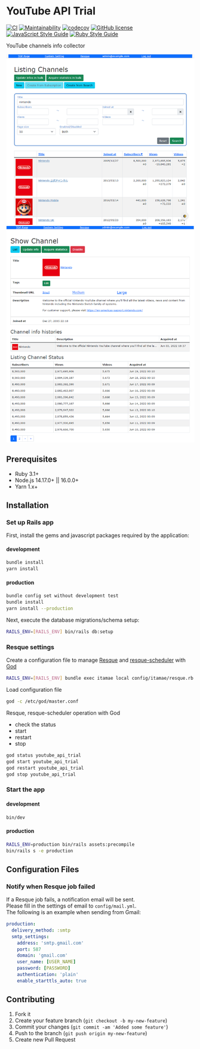 # YouTube API Trial

[![CI](https://github.com/mishina2228/youtube-api-trial/workflows/ci/badge.svg)](https://github.com/mishina2228/youtube-api-trial/actions)
[![Maintainability](https://api.codeclimate.com/v1/badges/b80a05b702d4a8ee5b13/maintainability)](https://codeclimate.com/github/mishina2228/youtube-api-trial/maintainability)
[![codecov](https://codecov.io/gh/mishina2228/youtube-api-trial/branch/master/graph/badge.svg)](https://codecov.io/gh/mishina2228/youtube-api-trial)
[![GitHub license](https://img.shields.io/github/license/mishina2228/youtube-api-trial)](https://github.com/mishina2228/youtube-api-trial/blob/master/LICENSE)
[![JavaScript Style Guide](https://img.shields.io/badge/code_style-standard-brightgreen.svg)](https://standardjs.com)
[![Ruby Style Guide](https://img.shields.io/badge/code_style-rubocop-brightgreen.svg)](https://github.com/rubocop/rubocop)

YouTube channels info collector

![List](docs/list.png)
![Show](docs/show.png)

## Prerequisites

- Ruby 3.1+
- Node.js 14.17.0+ || 16.0.0+
- Yarn 1.x+

## Installation

### Set up Rails app

First, install the gems and javascript packages required by the application:

#### development

```sh
bundle install
yarn install
```

#### production

```sh
bundle config set without development test
bundle install
yarn install --production
```

Next, execute the database migrations/schema setup:

```sh
RAILS_ENV=[RAILS_ENV] bin/rails db:setup
```

### Resque settings

Create a configuration file to manage [Resque](https://github.com/resque/resque)
and [resque-scheduler](https://github.com/resque/resque-scheduler)
with [God](http://godrb.com/)

```sh
RAILS_ENV=[RAILS_ENV] bundle exec itamae local config/itamae/resque.rb
```

Load configuration file

```sh
god -c /etc/god/master.conf
```

Resque, resque-scheduler operation with God

- check the status
- start
- restart
- stop

```sh
god status youtube_api_trial
god start youtube_api_trial
god restart youtube_api_trial
god stop youtube_api_trial
```

### Start the app

#### development

```sh
bin/dev
```

#### production

```sh
RAILS_ENV=production bin/rails assets:precompile
bin/rails s -e production
```

## Configuration Files

### Notify when Resque job failed

If a Resque job fails, a notification email will be sent.  
Please fill in the settings of email to `config/mail.yml`.  
The following is an example when sending from Gmail:

```yml
production:
  delivery_method: :smtp
  smtp_settings:
    address: 'smtp.gmail.com'
    port: 587
    domain: 'gmail.com'
    user_name: [USER_NAME]
    password: [PASSWORD]
    authentication: 'plain'
    enable_starttls_auto: true
```

## Contributing

1. Fork it
2. Create your feature branch (`git checkout -b my-new-feature`)
3. Commit your changes (`git commit -am 'Added some feature'`)
4. Push to the branch (`git push origin my-new-feature`)
5. Create new Pull Request
